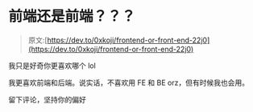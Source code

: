 # 前端还是前端？？？

> 原文:[https://dev.to/0xkoji/frontend-or-front-end-22j0](https://dev.to/0xkoji/frontend-or-front-end-22j0)

我只是好奇你更喜欢哪个 lol

我更喜欢前端和后端。说实话，不喜欢用 FE 和 BE orz，但有时候我也会用。

留下评论，坚持你的偏好